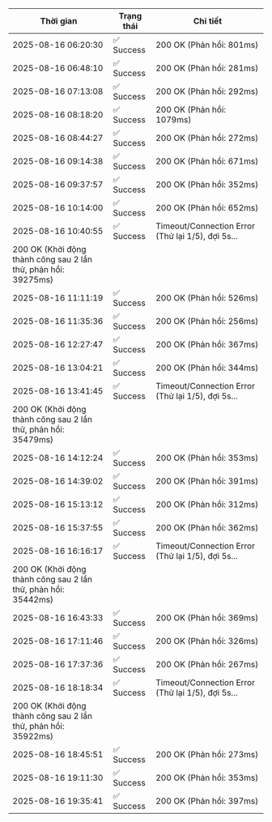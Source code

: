 | Thời gian | Trạng thái | Chi tiết |
|---|---|---|
| 2025-08-16 06:20:30 | ✅ Success | 200 OK (Phản hồi: 801ms) |
| 2025-08-16 06:48:10 | ✅ Success | 200 OK (Phản hồi: 281ms) |
| 2025-08-16 07:13:08 | ✅ Success | 200 OK (Phản hồi: 292ms) |
| 2025-08-16 08:18:20 | ✅ Success | 200 OK (Phản hồi: 1079ms) |
| 2025-08-16 08:44:27 | ✅ Success | 200 OK (Phản hồi: 272ms) |
| 2025-08-16 09:14:38 | ✅ Success | 200 OK (Phản hồi: 671ms) |
| 2025-08-16 09:37:57 | ✅ Success | 200 OK (Phản hồi: 352ms) |
| 2025-08-16 10:14:00 | ✅ Success | 200 OK (Phản hồi: 652ms) |
| 2025-08-16 10:40:55 | ✅ Success | Timeout/Connection Error (Thử lại 1/5), đợi 5s...
200 OK (Khởi động thành công sau 2 lần thử, phản hồi: 39275ms) |
| 2025-08-16 11:11:19 | ✅ Success | 200 OK (Phản hồi: 526ms) |
| 2025-08-16 11:35:36 | ✅ Success | 200 OK (Phản hồi: 256ms) |
| 2025-08-16 12:27:47 | ✅ Success | 200 OK (Phản hồi: 367ms) |
| 2025-08-16 13:04:21 | ✅ Success | 200 OK (Phản hồi: 344ms) |
| 2025-08-16 13:41:45 | ✅ Success | Timeout/Connection Error (Thử lại 1/5), đợi 5s...
200 OK (Khởi động thành công sau 2 lần thử, phản hồi: 35479ms) |
| 2025-08-16 14:12:24 | ✅ Success | 200 OK (Phản hồi: 353ms) |
| 2025-08-16 14:39:02 | ✅ Success | 200 OK (Phản hồi: 391ms) |
| 2025-08-16 15:13:12 | ✅ Success | 200 OK (Phản hồi: 312ms) |
| 2025-08-16 15:37:55 | ✅ Success | 200 OK (Phản hồi: 362ms) |
| 2025-08-16 16:16:17 | ✅ Success | Timeout/Connection Error (Thử lại 1/5), đợi 5s...
200 OK (Khởi động thành công sau 2 lần thử, phản hồi: 35442ms) |
| 2025-08-16 16:43:33 | ✅ Success | 200 OK (Phản hồi: 369ms) |
| 2025-08-16 17:11:46 | ✅ Success | 200 OK (Phản hồi: 326ms) |
| 2025-08-16 17:37:36 | ✅ Success | 200 OK (Phản hồi: 267ms) |
| 2025-08-16 18:18:34 | ✅ Success | Timeout/Connection Error (Thử lại 1/5), đợi 5s...
200 OK (Khởi động thành công sau 2 lần thử, phản hồi: 35922ms) |
| 2025-08-16 18:45:51 | ✅ Success | 200 OK (Phản hồi: 273ms) |
| 2025-08-16 19:11:30 | ✅ Success | 200 OK (Phản hồi: 353ms) |
| 2025-08-16 19:35:41 | ✅ Success | 200 OK (Phản hồi: 397ms) |
